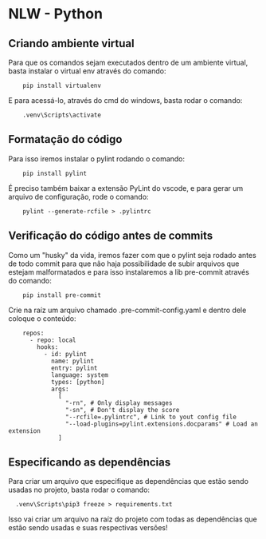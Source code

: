 # NLW - Python

## Criando ambiente virtual
Para que os comandos sejam executados dentro de um ambiente virtual, basta instalar o virtual env através do comando: 

```
    pip install virtualenv
```

E para acessá-lo, através do cmd do windows, basta rodar o comando:

```
    .venv\Scripts\activate
```

## Formatação do código
Para isso iremos instalar o pylint rodando o comando:

```
    pip install pylint
```

É preciso também baixar a extensão PyLint do vscode, e para gerar um arquivo de configuração, rode o comando:

```
    pylint --generate-rcfile > .pylintrc
```

## Verificação do código antes de commits
Como um "husky" da vida, iremos fazer com que o pylint seja rodado antes de todo commit para que não haja possibilidade de subir arquivos que estejam malformatados e para isso instalaremos a lib pre-commit através do comando:

```
    pip install pre-commit
```

Crie na raíz um arquivo chamado .pre-commit-config.yaml e dentro dele coloque o conteúdo:

```
    repos:
      - repo: local
        hooks:
          - id: pylint
            name: pylint
            entry: pylint
            language: system
            types: [python]
            args:
              [
                "-rn", # Only display messages
                "-sn", # Don't display the score
                "--rcfile=.pylintrc", # Link to yout config file
                "--load-plugins=pylint.extensions.docparams" # Load an extension
              ]
```

## Especificando as dependências
Para criar um arquivo que especifique as dependências que estão sendo usadas no projeto, basta rodar o comando: 

```
  .venv\Scripts\pip3 freeze > requirements.txt
```

Isso vai criar um arquivo na raíz do projeto com todas as dependências que estão sendo usadas e suas respectivas versões!